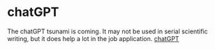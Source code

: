 # chatGPT

The chatGPT tsunami is coming. It may not be used in serial scientific writing, but it does help a lot in the job application.
[chatGPT](./Figs/)
